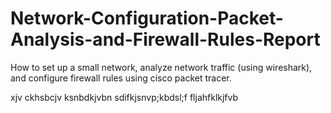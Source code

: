 # Network-Configuration-Packet-Analysis-and-Firewall-Rules-Report
How to set up a small network, analyze network traffic (using wireshark), and configure firewall rules using cisco packet tracer.

xjv ckhsbcjv ksnbdkjvbn
sdifkjsnvp;kbdsl;f
fljahfklkjfvb
